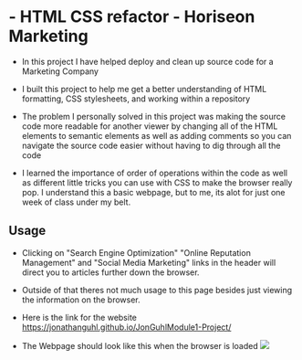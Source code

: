 # - HTML CSS refactor - Horiseon Marketing  

- In this project I have helped deploy and clean up source code for a Marketing Company

- I built this project to help me get a better understanding of HTML formatting, CSS stylesheets, and working within a repository 

- The problem I personally solved in this project was making the source code more readable for another viewer by changing all of the HTML elements to semantic elements as well as adding comments so you can navigate the source code easier without having to dig through all the code 

- I learned the importance of order of operations within the code as well as different little tricks you can use with CSS to make the browser really pop. I understand this a basic webpage, but to me, its alot for just one week of class under my belt.

## Usage 

- Clicking on "Search Engine Optimization" "Online Reputation Management" and "Social Media Marketing" links in the header will direct you to articles further down the browser.

- Outside of that theres not much usage to this page besides just viewing the information on the browser.

- Here is the link for the website https://jonathanguhl.github.io/JonGuhlModule1-Project/

- The Webpage should look like this when the browser is loaded 
![](assets/images/HoriseonPreview.png)




